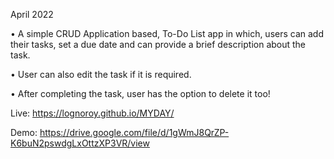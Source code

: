 April 2022

• A simple CRUD Application based, To-Do List app in which, users can add their tasks, set a due date and can provide a brief description about the task.

• User can also edit the task if it is required.

• After completing the task, user has the option to delete it too!

Live: https://lognoroy.github.io/MYDAY/

Demo: https://drive.google.com/file/d/1gWmJ8QrZP-K6buN2pswdgLxOttzXP3VR/view
